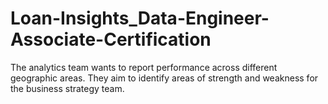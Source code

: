 # Loan-Insights_Data-Engineer-Associate-Certification
The analytics team wants to report performance across different geographic areas. They aim to identify areas of strength and weakness for the business strategy team.
